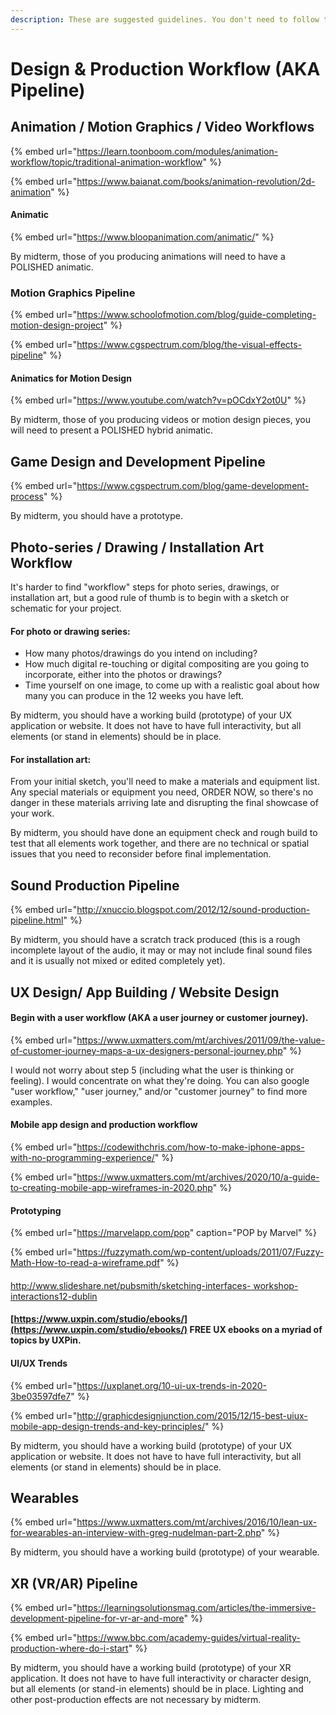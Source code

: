 ```yaml
---
description: These are suggested guidelines. You don't need to follow them verbatim.
---
```


# Design & Production Workflow \(AKA Pipeline\)

## **Animation / Motion Graphics / Video Workflows** 

{% embed url="https://learn.toonboom.com/modules/animation-workflow/topic/traditional-animation-workflow" %}

{% embed url="https://www.baianat.com/books/animation-revolution/2d-animation" %}

#### **Animatic**

{% embed url="https://www.bloopanimation.com/animatic/" %}

By midterm, those of you producing animations will need to have a POLISHED animatic.

### **Motion Graphics Pipeline**

{% embed url="https://www.schoolofmotion.com/blog/guide-completing-motion-design-project" %}

{% embed url="https://www.cgspectrum.com/blog/the-visual-effects-pipeline" %}

#### **Animatics for Motion Design**

{% embed url="https://www.youtube.com/watch?v=pOCdxY2ot0U" %}

By midterm, those of you producing videos or motion design pieces, you will need to present a POLISHED hybrid animatic.

## **Game Design and Development Pipeline**

{% embed url="https://www.cgspectrum.com/blog/game-development-process" %}

By midterm, you should have a prototype.

## **Photo-series / Drawing / Installation Art Workflow**

It's harder to find "workflow" steps for photo series, drawings, or installation art, but a good rule of thumb is to begin with a sketch or schematic for your project.

#### For photo or drawing series: 

* How many photos/drawings do you intend on including? 
* How much digital re-touching or digital compositing are you going to incorporate, either into the photos or drawings? 
* Time yourself on one image, to come up with a realistic goal about how many you can produce in the 12 weeks you have left. 

By midterm, you should have a working build \(prototype\) of your UX application or website. It does not have to have full interactivity, but all elements \(or stand in elements\) should be in place. 

#### For installation art: 

From your initial sketch, you'll need to make a materials and equipment list. Any special materials or equipment you need, ORDER NOW, so there's no danger in these materials arriving late and disrupting the final showcase of your work.

By midterm, you should have done an equipment check and rough build to test that all elements work together, and there are no technical or spatial issues that you need to reconsider before final implementation. 

## **Sound Production Pipeline**

{% embed url="http://xnuccio.blogspot.com/2012/12/sound-production-pipeline.html" %}

By midterm, you should have a scratch track produced \(this is a rough incomplete layout of the audio, it may or may not include final sound files and it is usually not mixed or edited completely yet\). 

## **UX Design/ App Building / Website Design**

#### **B**egin with a user workflow \(AKA a user journey or customer journey\). 

{% embed url="https://www.uxmatters.com/mt/archives/2011/09/the-value-of-customer-journey-maps-a-ux-designers-personal-journey.php" %}

I would not worry about step 5 \(including what the user is thinking or feeling\). I would concentrate on what they're doing. You can also google "user workflow," "user journey," and/or "customer journey" to find more examples.

#### Mobile app design and production workflow

{% embed url="https://codewithchris.com/how-to-make-iphone-apps-with-no-programming-experience/" %}

{% embed url="https://www.uxmatters.com/mt/archives/2020/10/a-guide-to-creating-mobile-app-wireframes-in-2020.php" %}

#### Prototyping

{% embed url="https://marvelapp.com/pop" caption="POP by Marvel" %}

{% embed url="https://fuzzymath.com/wp-content/uploads/2011/07/Fuzzy-Math-How-to-read-a-wireframe.pdf" %}

#### 

[http://www.slideshare.net/pubsmith/sketching-interfaces- workshop-interactions12-dublin](https://www.slideshare.net/pubsmith/sketching-interfaces-workshop-interactions12-dublin)

#### [https://www.uxpin.com/studio/ebooks/](https://www.uxpin.com/studio/ebooks/) FREE UX ebooks on a myriad of topics by UXPin.

#### 

#### UI/UX Trends

{% embed url="https://uxplanet.org/10-ui-ux-trends-in-2020-3be03597dfe7" %}

{% embed url="http://graphicdesignjunction.com/2015/12/15-best-uiux-mobile-app-design-trends-and-key-principles/" %}

By midterm, you should have a working build \(prototype\) of your UX application or website. It does not have to have full interactivity, but all elements \(or stand in elements\) should be in place. 

## Wearables

{% embed url="https://www.uxmatters.com/mt/archives/2016/10/lean-ux-for-wearables-an-interview-with-greg-nudelman-part-2.php" %}

By midterm, you should have a working build \(prototype\) of your wearable.

## **XR \(VR/AR\) Pipeline**

{% embed url="https://learningsolutionsmag.com/articles/the-immersive-development-pipeline-for-vr-ar-and-more" %}

{% embed url="https://www.bbc.com/academy-guides/virtual-reality-production-where-do-i-start" %}

By midterm, you should have a working build \(prototype\) of your XR application. It does not have to have full interactivity or character design, but all elements \(or stand-in elements\) should be in place. Lighting and other post-production effects are not necessary by midterm.

